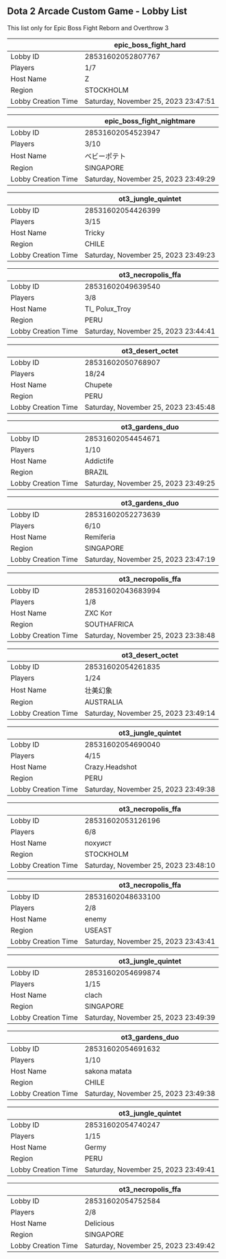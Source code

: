 ## Dota 2 Arcade Custom Game - Lobby List

This list only for Epic Boss Fight Reborn and Overthrow 3

|  | epic_boss_fight_hard |
| ------ | ------ |
| Lobby ID | 28531602052807767 |
| Players | 1/7 |
| Host Name | Z |
| Region | STOCKHOLM |
| Lobby Creation Time | Saturday, November 25, 2023 23:47:51 |


|  | epic_boss_fight_nightmare |
| ------ | ------ |
| Lobby ID | 28531602054523947 |
| Players | 3/10 |
| Host Name | ベビーポテト |
| Region | SINGAPORE |
| Lobby Creation Time | Saturday, November 25, 2023 23:49:29 |


|  | ot3_jungle_quintet |
| ------ | ------ |
| Lobby ID | 28531602054426399 |
| Players | 3/15 |
| Host Name | Tricky |
| Region | CHILE |
| Lobby Creation Time | Saturday, November 25, 2023 23:49:23 |


|  | ot3_necropolis_ffa |
| ------ | ------ |
| Lobby ID | 28531602049639540 |
| Players | 3/8 |
| Host Name | TI_ Polux_Troy |
| Region | PERU |
| Lobby Creation Time | Saturday, November 25, 2023 23:44:41 |


|  | ot3_desert_octet |
| ------ | ------ |
| Lobby ID | 28531602050768907 |
| Players | 18/24 |
| Host Name | Chupete |
| Region | PERU |
| Lobby Creation Time | Saturday, November 25, 2023 23:45:48 |


|  | ot3_gardens_duo |
| ------ | ------ |
| Lobby ID | 28531602054454671 |
| Players | 1/10 |
| Host Name | Addictife |
| Region | BRAZIL |
| Lobby Creation Time | Saturday, November 25, 2023 23:49:25 |


|  | ot3_gardens_duo |
| ------ | ------ |
| Lobby ID | 28531602052273639 |
| Players | 6/10 |
| Host Name | Remiferia |
| Region | SINGAPORE |
| Lobby Creation Time | Saturday, November 25, 2023 23:47:19 |


|  | ot3_necropolis_ffa |
| ------ | ------ |
| Lobby ID | 28531602043683994 |
| Players | 1/8 |
| Host Name | ZXC Кот |
| Region | SOUTHAFRICA |
| Lobby Creation Time | Saturday, November 25, 2023 23:38:48 |


|  | ot3_desert_octet |
| ------ | ------ |
| Lobby ID | 28531602054261835 |
| Players | 1/24 |
| Host Name | 壮美幻象 |
| Region | AUSTRALIA |
| Lobby Creation Time | Saturday, November 25, 2023 23:49:14 |


|  | ot3_jungle_quintet |
| ------ | ------ |
| Lobby ID | 28531602054690040 |
| Players | 4/15 |
| Host Name | Crazy.Headshot |
| Region | PERU |
| Lobby Creation Time | Saturday, November 25, 2023 23:49:38 |


|  | ot3_necropolis_ffa |
| ------ | ------ |
| Lobby ID | 28531602053126196 |
| Players | 6/8 |
| Host Name | похуист |
| Region | STOCKHOLM |
| Lobby Creation Time | Saturday, November 25, 2023 23:48:10 |


|  | ot3_necropolis_ffa |
| ------ | ------ |
| Lobby ID | 28531602048633100 |
| Players | 2/8 |
| Host Name | enemy |
| Region | USEAST |
| Lobby Creation Time | Saturday, November 25, 2023 23:43:41 |


|  | ot3_jungle_quintet |
| ------ | ------ |
| Lobby ID | 28531602054699874 |
| Players | 1/15 |
| Host Name | clach |
| Region | SINGAPORE |
| Lobby Creation Time | Saturday, November 25, 2023 23:49:39 |


|  | ot3_gardens_duo |
| ------ | ------ |
| Lobby ID | 28531602054691632 |
| Players | 1/10 |
| Host Name | sakona matata |
| Region | CHILE |
| Lobby Creation Time | Saturday, November 25, 2023 23:49:38 |


|  | ot3_jungle_quintet |
| ------ | ------ |
| Lobby ID | 28531602054740247 |
| Players | 1/15 |
| Host Name | Germy |
| Region | PERU |
| Lobby Creation Time | Saturday, November 25, 2023 23:49:41 |


|  | ot3_necropolis_ffa |
| ------ | ------ |
| Lobby ID | 28531602054752584 |
| Players | 2/8 |
| Host Name | Delicious |
| Region | SINGAPORE |
| Lobby Creation Time | Saturday, November 25, 2023 23:49:42 |


